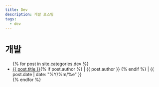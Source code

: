 ```yaml
---
title: Dev
description: 개발 포스팅
tags:
  - dev
---
```


# 개발

<ul>
  {% for post in site.categories.dev %}
      <li>
        <a href="{{ post.url }}">{{ post.title }}</a>{% if post.author %} | {{ post.author }} {% endif %} | {{ post.date | date: "%Y/%m/%e" }}
      </li>    
  {% endfor %}
</ul>

